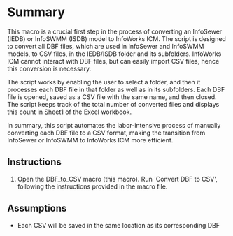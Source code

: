 # Summary
This macro is a crucial first step in the process of converting an InfoSewer (IEDB) or InfoSWMM (ISDB) model to InfoWorks ICM. The script is designed to convert all DBF files, which are used in InfoSewer and InfoSWMM models, to CSV files, in the IEDB/ISDB folder and its subfolders. InfoWorks ICM cannot interact with DBF files, but can easily import CSV files, hence this conversion is necessary.

The script works by enabling the user to select a folder, and then it processes each DBF file in that folder as well as in its subfolders. Each DBF file is opened, saved as a CSV file with the same name, and then closed. The script keeps track of the total number of converted files and displays this count in Sheet1 of the Excel workbook.

In summary, this script automates the labor-intensive process of manually converting each DBF file to a CSV format, making the transition from InfoSewer or InfoSWMM to InfoWorks ICM more efficient.

## Instructions
1. Open the DBF_to_CSV macro (this macro). Run 'Convert DBF to CSV', following the instructions provided in the macro file.

## Assumptions
- Each CSV will be saved in the same location as its corresponding DBF